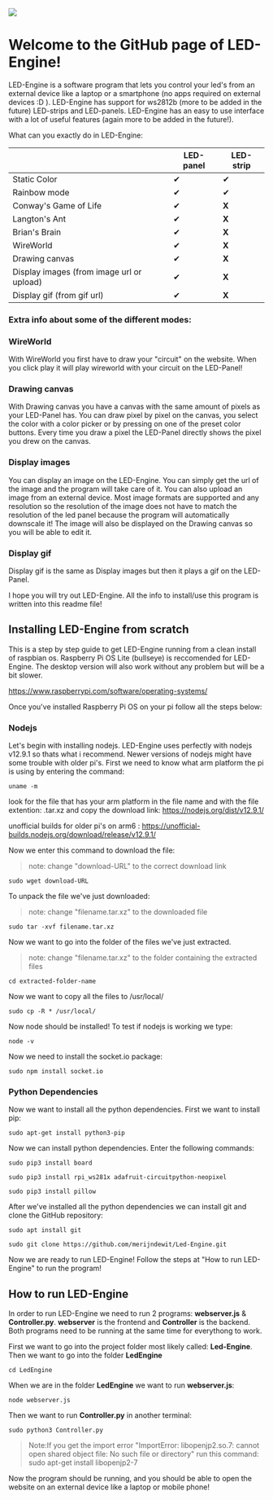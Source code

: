 ![](https://drive.google.com/uc?export=download&id=1ya2MA8AdjBEed9ltCEVmvmjO0VqLAw5p)

# Welcome to the GitHub page of LED-Engine!
LED-Engine is a software program that lets you control your led's from an external device like a laptop or a smartphone (no apps required on external devices :D ). LED-Engine has support for ws2812b (more to be added in the future) LED-strips and LED-panels. LED-Engine has an easy to use interface with a lot of useful features (again more to be added in the future!). 

What can you exactly do in LED-Engine:

|                |LED-panel                      |LED-strip                         |
|----------------|-------------------------------|------------------------|
|Static Color|✔ |   ✔       
|Rainbow mode|✔ |      ✔     
|Conway's Game of Life|✔ |**X**
|Langton's Ant|✔ |**X**
|Brian's Brain|✔ |**X**
|WireWorld|✔ |**X**
|Drawing canvas|✔ |**X**
|Display images (from image url or upload)|✔ |**X**
|Display gif (from gif url)|✔ |**X**
 
 ### Extra info about some of the different modes:

### WireWorld 
With WireWorld you first have to draw your "circuit" on the website. When you click play it will play wireworld with your circuit on the LED-Panel!

### Drawing canvas
With Drawing canvas you have a canvas with the same amount of pixels as your LED-Panel has. You can draw pixel by pixel on the canvas, you select the color with a color picker or by pressing on one of the preset color buttons. Every time you draw a pixel the LED-Panel directly shows the pixel you drew on the canvas.

### Display images
You can display an image on the LED-Engine. You can simply get the url of the image and the program will take care of it. You can also upload an image from an external device. Most image formats are supported and any resolution so the resolution of the image does not have to match the resolution of the led panel because the program will automatically downscale it! The image will also be displayed on the Drawing canvas so you will be able to edit it.

### Display gif
Display gif is the same as Display images but then it plays a gif on the LED-Panel. 


I hope you will try out LED-Engine. All the info to install/use this program is written into this readme file!


## Installing LED-Engine from scratch

This is a step by step guide to get LED-Engine running from a clean install of raspbian os.
Raspberry Pi OS Lite (bullseye) is reccomended for LED-Engine. The desktop version will also work without any problem but will be a bit slower.

https://www.raspberrypi.com/software/operating-systems/

Once you've installed Raspberry Pi OS on your pi follow all the steps below:

### Nodejs
Let's begin with installing nodejs. LED-Engine uses perfectly with nodejs v12.9.1 so thats what i recommend. Newer versions of nodejs might have some trouble with older pi's.
First we need to know what arm platform the pi is using by entering the command:

	uname -m

look for the file that has your arm platform in the file name and with the file extention: .tar.xz and copy the download link:
https://nodejs.org/dist/v12.9.1/

unofficial builds for older pi's on arm6 :
https://unofficial-builds.nodejs.org/download/release/v12.9.1/

Now we enter this command to download the file:

>note: change "download-URL" to the correct download link

	sudo wget download-URL

To unpack the file we've just downloaded:
>note: change "filename.tar.xz" to the downloaded file

	sudo tar -xvf filename.tar.xz

Now we want to go into the folder of the files we've just extracted.
>note: change "filename.tar.xz" to the folder containing the extracted files

	cd extracted-folder-name

Now we want to copy all the files to /usr/local/

	sudo cp -R * /usr/local/

Now node should be installed!
To test if nodejs is working we type:

	node -v

Now we need to install the socket<span>.io</span> package:

	sudo npm install socket.io


### Python Dependencies
Now we want to install all the python dependencies. First we want to install pip:

	sudo apt-get install python3-pip

Now we can install python dependencies. Enter the following commands:

	sudo pip3 install board

	sudo pip3 install rpi_ws281x adafruit-circuitpython-neopixel

	sudo pip3 install pillow

After we've installed all the python dependencies we can install git and clone the GitHub repository:

	sudo apt install git

	sudo git clone https://github.com/merijndewit/Led-Engine.git
Now we are ready to run LED-Engine! Follow the steps at "How to run LED-Engine" to run the program!


## How to run LED-Engine
In order to run LED-Engine we need to run 2 programs: **webserver.js** & <span>**Controller**</span>**.py**.
**webserver** is the frontend and **Controller** is the backend. Both programs need to be running at the same time for everythong to work.

First we want to go into the project folder most likely called: **Led-Engine**.
Then we want to go into the folder **LedEngine**
	
	cd LedEngine
		
When we are in the folder **LedEngine** we want to run **webserver.js**:

	node webserver.js

Then we want to run <span>**Controller**</span>**.py** in another terminal:
 
	sudo python3 Controller.py
	
>Note:If you get the import error "ImportError: libopenjp2.so.7: cannot open shared object file: No such file or directory" run this command: sudo apt-get install libopenjp2-7

Now the program should be running, and you should be able to open the website on an external device like a laptop or mobile phone!




